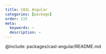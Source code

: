 ```yaml
---
title: CASL Angular
categories: [package]
order: 115
meta:
  keywords: ~
  description: ~
---
```


@include: packages/casl-angular/README.md
